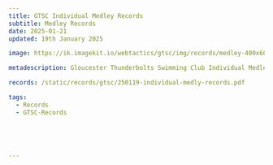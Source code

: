 ```yaml
---
title: GTSC Individual Medley Records
subtitle: Medley Records
date: 2025-01-21
updated: 19th January 2025

image: https://ik.imagekit.io/webtactics/gtsc/img/records/medley-400x600.jpg

metadescription: Gloucester Thunderbolts Swimming Club Individual Medley Records

records: /static/records/gtsc/250119-individual-medly-records.pdf

tags:
  - Records
  - GTSC-Records





---
```





